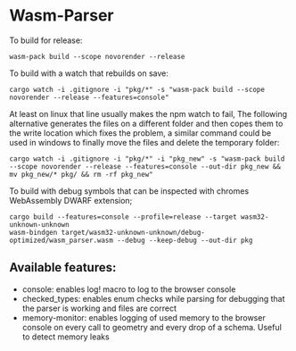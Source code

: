 # Wasm-Parser

To build for release:

```
wasm-pack build --scope novorender --release
```

To build with a watch that rebuilds on save:

```
cargo watch -i .gitignore -i "pkg/*" -s "wasm-pack build --scope novorender --release --features=console"
```

At least on linux that line usually makes the npm watch to fail, The following alternative generates the files on a different folder and then copes them to the write location which fixes the problem, a similar command could be used in windows to finally move the files and delete the temporary folder:

```
cargo watch -i .gitignore -i "pkg/*" -i "pkg_new" -s "wasm-pack build --scope novorender --release --features=console --out-dir pkg_new && mv pkg_new/* pkg/ && rm -rf pkg_new"
```

To build with debug symbols that can be inspected with chromes WebAssembly DWARF extension;

```
cargo build --features=console --profile=release --target wasm32-unknown-unknown
wasm-bindgen target/wasm32-unknown-unknown/debug-optimized/wasm_parser.wasm --debug --keep-debug --out-dir pkg
```

## Available features:

- console: enables log! macro to log to the browser console
- checked_types: enables enum checks while parsing for debugging that the parser is working and
files are correct
- memory-monitor: enables logging of used memory to the browser console on every call to geometry
and every drop of a schema. Useful to detect memory leaks